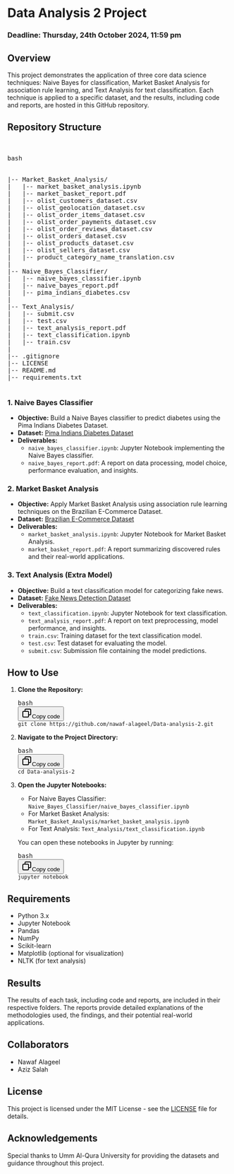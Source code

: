 
# Data Analysis 2 Project

### Deadline: Thursday, 24th October 2024, 11:59 pm

## Overview

This project demonstrates the application of three core data science techniques: Naive Bayes for classification, Market Basket Analysis for association rule learning, and Text Analysis for text classification. Each technique is applied to a specific dataset, and the results, including code and reports, are hosted in this GitHub repository.

## Repository Structure
<pre><div class="dark bg-gray-950 contain-inline-size rounded-md border-[0.5px] border-token-border-medium">
<div class="flex items-center relative text-token-text-secondary bg-token-main-surface-secondary px-4 py-2 text-xs font-sans justify-between rounded-t-md">
<span>bash</span><div class="flex items-center"><span class="" data-state="closed">

|-- Market_Basket_Analysis/
|   |-- market_basket_analysis.ipynb
|   |-- market_basket_report.pdf
|   |-- olist_customers_dataset.csv
|   |-- olist_geolocation_dataset.csv
|   |-- olist_order_items_dataset.csv
|   |-- olist_order_payments_dataset.csv
|   |-- olist_order_reviews_dataset.csv
|   |-- olist_orders_dataset.csv
|   |-- olist_products_dataset.csv
|   |-- olist_sellers_dataset.csv
|   |-- product_category_name_translation.csv
|
|-- Naive_Bayes_Classifier/
|   |-- naive_bayes_classifier.ipynb
|   |-- naive_bayes_report.pdf
|   |-- pima_indians_diabetes.csv
|
|-- Text_Analysis/
|   |-- submit.csv
|   |-- test.csv
|   |-- text_analysis_report.pdf
|   |-- text_classification.ipynb
|   |-- train.csv
|
|-- .gitignore
|-- LICENSE
|-- README.md
|-- requirements.txt

</code></div></div></pre>

### 1. Naive Bayes Classifier

* **Objective:** Build a Naive Bayes classifier to predict diabetes using the Pima Indians Diabetes Dataset.
* **Dataset:** [Pima Indians Diabetes Dataset]()
* **Deliverables:**
  * `naive_bayes_classifier.ipynb`: Jupyter Notebook implementing the Naive Bayes classifier.
  * `naive_bayes_report.pdf`: A report on data processing, model choice, performance evaluation, and insights.

### 2. Market Basket Analysis

* **Objective:** Apply Market Basket Analysis using association rule learning techniques on the Brazilian E-Commerce Dataset.
* **Dataset:** [Brazilian E-Commerce Dataset](https://www.kaggle.com/datasets/olistbr/brazilian-ecommerce)
* **Deliverables:**
  * `market_basket_analysis.ipynb`: Jupyter Notebook for Market Basket Analysis.
  * `market_basket_report.pdf`: A report summarizing discovered rules and their real-world applications.

### 3. Text Analysis (Extra Model)

* **Objective:** Build a text classification model for categorizing fake news.
* **Dataset:** [Fake News Detection Dataset](https://www.kaggle.com/c/fake-news/data)
* **Deliverables:**
  * `text_classification.ipynb`: Jupyter Notebook for text classification.
  * `text_analysis_report.pdf`: A report on text preprocessing, model performance, and insights.
  * `train.csv`: Training dataset for the text classification model.
  * `test.csv`: Test dataset for evaluating the model.
  * `submit.csv`: Submission file containing the model predictions.

## How to Use

1. **Clone the Repository:**

   <pre><div class="dark bg-gray-950 contain-inline-size rounded-md border-[0.5px] border-token-border-medium"><div class="flex items-center relative text-token-text-secondary bg-token-main-surface-secondary px-4 py-2 text-xs font-sans justify-between rounded-t-md"><span>bash</span><div class="flex items-center"><span class="" data-state="closed"><button class="flex gap-1 items-center"><svg xmlns="http://www.w3.org/2000/svg" width="24" height="24" fill="none" viewBox="0 0 24 24" class="icon-sm"><path fill="currentColor" fill-rule="evenodd" d="M7 5a3 3 0 0 1 3-3h9a3 3 0 0 1 3 3v9a3 3 0 0 1-3 3h-2v2a3 3 0 0 1-3 3H5a3 3 0 0 1-3-3v-9a3 3 0 0 1 3-3h2zm2 2h5a3 3 0 0 1 3 3v5h2a1 1 0 0 0 1-1V5a1 1 0 0 0-1-1h-9a1 1 0 0 0-1 1zM5 9a1 1 0 0 0-1 1v9a1 1 0 0 0 1 1h9a1 1 0 0 0 1-1v-9a1 1 0 0 0-1-1z" clip-rule="evenodd"></path></svg>Copy code</button></span></div></div><div class="overflow-y-auto p-4" dir="ltr"><code class="!whitespace-pre hljs language-bash">git clone https://github.com/nawaf-alageel/Data-analysis-2.git
   </code></div></div></pre>
2. **Navigate to the Project Directory:**

   <pre><div class="dark bg-gray-950 contain-inline-size rounded-md border-[0.5px] border-token-border-medium"><div class="flex items-center relative text-token-text-secondary bg-token-main-surface-secondary px-4 py-2 text-xs font-sans justify-between rounded-t-md"><span>bash</span><div class="flex items-center"><span class="" data-state="closed"><button class="flex gap-1 items-center"><svg xmlns="http://www.w3.org/2000/svg" width="24" height="24" fill="none" viewBox="0 0 24 24" class="icon-sm"><path fill="currentColor" fill-rule="evenodd" d="M7 5a3 3 0 0 1 3-3h9a3 3 0 0 1 3 3v9a3 3 0 0 1-3 3h-2v2a3 3 0 0 1-3 3H5a3 3 0 0 1-3-3v-9a3 3 0 0 1 3-3h2zm2 2h5a3 3 0 0 1 3 3v5h2a1 1 0 0 0 1-1V5a1 1 0 0 0-1-1h-9a1 1 0 0 0-1 1zM5 9a1 1 0 0 0-1 1v9a1 1 0 0 0 1 1h9a1 1 0 0 0 1-1v-9a1 1 0 0 0-1-1z" clip-rule="evenodd"></path></svg>Copy code</button></span></div></div><div class="overflow-y-auto p-4" dir="ltr"><code class="!whitespace-pre hljs language-bash">cd Data-analysis-2
   </code></div></div></pre>
3. **Open the Jupyter Notebooks:**

   * For Naive Bayes Classifier: `Naive_Bayes_Classifier/naive_bayes_classifier.ipynb`
   * For Market Basket Analysis: `Market_Basket_Analysis/market_basket_analysis.ipynb`
   * For Text Analysis: `Text_Analysis/text_classification.ipynb`

   You can open these notebooks in Jupyter by running:

   <pre><div class="dark bg-gray-950 contain-inline-size rounded-md border-[0.5px] border-token-border-medium"><div class="flex items-center relative text-token-text-secondary bg-token-main-surface-secondary px-4 py-2 text-xs font-sans justify-between rounded-t-md"><span>bash</span><div class="flex items-center"><span class="" data-state="closed"><button class="flex gap-1 items-center"><svg xmlns="http://www.w3.org/2000/svg" width="24" height="24" fill="none" viewBox="0 0 24 24" class="icon-sm"><path fill="currentColor" fill-rule="evenodd" d="M7 5a3 3 0 0 1 3-3h9a3 3 0 0 1 3 3v9a3 3 0 0 1-3 3h-2v2a3 3 0 0 1-3 3H5a3 3 0 0 1-3-3v-9a3 3 0 0 1 3-3h2zm2 2h5a3 3 0 0 1 3 3v5h2a1 1 0 0 0 1-1V5a1 1 0 0 0-1-1h-9a1 1 0 0 0-1 1zM5 9a1 1 0 0 0-1 1v9a1 1 0 0 0 1 1h9a1 1 0 0 0 1-1v-9a1 1 0 0 0-1-1z" clip-rule="evenodd"></path></svg>Copy code</button></span></div></div><div class="overflow-y-auto p-4" dir="ltr"><code class="!whitespace-pre hljs language-bash">jupyter notebook
   </code></div></div></pre>

## Requirements

* Python 3.x
* Jupyter Notebook
* Pandas
* NumPy
* Scikit-learn
* Matplotlib (optional for visualization)
* NLTK (for text analysis)

## Results

The results of each task, including code and reports, are included in their respective folders. The reports provide detailed explanations of the methodologies used, the findings, and their potential real-world applications.

## Collaborators

* Nawaf Alageel
* Aziz Salah

## **License**

This project is licensed under the MIT License - see the [LICENSE]() file for details.

## Acknowledgements

Special thanks to Umm Al-Qura University for providing the datasets and guidance throughout this project.
